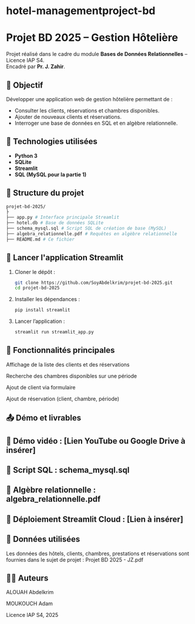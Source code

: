 # hotel-managementproject-bd
# Projet BD 2025 – Gestion Hôtelière

Projet réalisé dans le cadre du module **Bases de Données Relationnelles** – Licence IAP S4.  
Encadré par **Pr. J. Zahir**.

## 🎯 Objectif

Développer une application web de gestion hôtelière permettant de :
- Consulter les clients, réservations et chambres disponibles.
- Ajouter de nouveaux clients et réservations.
- Interroger une base de données en SQL et en algèbre relationnelle.

## 🧱 Technologies utilisées

- **Python 3**
- **SQLite**
- **Streamlit**
- **SQL (MySQL pour la partie 1)**

## 📂 Structure du projet
   ```bash
projet-bd-2025/
├
├── app.py # Interface principale Streamlit
├── hotel.db # Base de données SQLite
├── schema_mysql.sql # Script SQL de création de base (MySQL)
├── algebra_relationnelle.pdf # Requêtes en algèbre relationnelle
├── README.md # Ce fichier
```


## 🚀 Lancer l'application Streamlit

1. Cloner le dépôt :
   ```bash
   git clone https://github.com/SoyAbdelkrim/projet-bd-2025.git
   cd projet-bd-2025

2. Installer les dépendances :
   ```bash
   pip install streamlit

3. Lancer l’application :
    ```bash
    streamlit run streamlit_app.py

## 📝 Fonctionnalités principales

Affichage de la liste des clients et des réservations

Recherche des chambres disponibles sur une période

Ajout de client via formulaire

Ajout de réservation (client, chambre, période)

## 📤 Démo et livrables

## 🎥 Démo vidéo : [Lien YouTube ou Google Drive à insérer]

## 📁 Script SQL : schema_mysql.sql

## 📄 Algèbre relationnelle : algebra_relationnelle.pdf

## 🔗 Déploiement Streamlit Cloud : [Lien à insérer]

## 📅 Données utilisées

Les données des hôtels, clients, chambres, prestations et réservations sont fournies dans le sujet de projet :
Projet BD 2025 - JZ.pdf

## 👨‍💻 Auteurs

ALOUAH Abdelkrim 

MOUKOUCH Adam

Licence IAP S4, 2025
